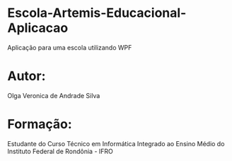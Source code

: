 # Escola-Artemis-Educacional-Aplicacao
Aplicação para uma escola utilizando WPF

# Autor:
Olga Veronica de Andrade Silva

# Formação:
Estudante do Curso Técnico em Informática Integrado ao Ensino Médio 
do Instituto Federal de Rondônia - IFRO
